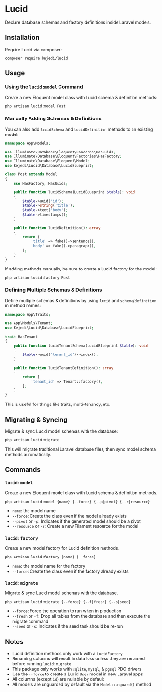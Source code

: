 # Lucid

Declare database schemas and factory definitions inside Laravel models.

## Installation

Require Lucid via composer:

```console
composer require kejedi/lucid
```

## Usage

### Using the `lucid:model` Command

Create a new Eloquent model class with Lucid schema & definition methods:

```console
php artisan lucid:model Post
```

### Manually Adding Schemas & Definitions

You can also add `lucidSchema` and `lucidDefinition` methods to an existing model:

```php
namespace App\Models;

use Illuminate\Database\Eloquent\Concerns\HasUuids;
use Illuminate\Database\Eloquent\Factories\HasFactory;
use Illuminate\Database\Eloquent\Model;
use Kejedi\Lucid\Database\LucidBlueprint;

class Post extends Model
{
    use HasFactory, HasUuids;

    public function lucidSchema(LucidBlueprint $table): void
    {
        $table->uuid('id');
        $table->string('title');
        $table->text('body');
        $table->timestamps();
    }

    public function lucidDefinition(): array
    {
        return [
            'title' => fake()->sentence(),
            'body' => fake()->paragraph(),
        ];
    }
}
```

If adding methods manually, be sure to create a Lucid factory for the model:

```console
php artisan lucid:factory Post
```

### Defining Multiple Schemas & Definitions

Define multiple schemas & definitions by using `lucid` and `schema`/`definition` in method names:

```php
namespace App\Traits;

use App\Models\Tenant;
use Kejedi\Lucid\Database\LucidBlueprint;

trait HasTenant
{
    public function lucidTenantSchema(LucidBlueprint $table): void
    {
        $table->uuid('tenant_id')->index();
    }

    public function lucidTenantDefinition(): array
    {
        return [
            'tenant_id' => Tenant::factory(),
        ];
    }
}
```

This is useful for things like traits, multi-tenancy, etc.

## Migrating & Syncing

Migrate & sync Lucid model schemas with the database:

```console
php artisan lucid:migrate
```

This will migrate traditional Laravel database files, then sync model schema methods automatically.

## Commands

### `lucid:model`

Create a new Eloquent model class with Lucid schema & definition methods.

```console
php artisan lucid:model {name} {--force} {--p|pivot} {--r|resource}
```

- `name`: the model name
- `--force`: Create the class even if the model already exists
- `--pivot` or `-p`: Indicates if the generated model should be a pivot
- `--resource` or `-r`: Create a new Filament resource for the model

### `lucid:factory`

Create a new model factory for Lucid definition methods.

```console
php artisan lucid:factory {name} {--force}
```

- `name`: the model name for the factory
- `--force`: Create the class even if the factory already exists

### `lucid:migrate`

Migrate & sync Lucid model schemas with the database.

```console
php artisan lucid:migrate {--force} {--f|fresh} {--s|seed}
```

- `--force`: Force the operation to run when in production
- `--fresh` or `-f`: Drop all tables from the database and then execute the migrate command
- `--seed` or `-s`: Indicates if the seed task should be re-run

## Notes

- Lucid definition methods only work with a `LucidFactory`
- Renaming columns will result in data loss unless they are renamed before running `lucid:migrate`
- This package only works with `sqlite`, `mysql`, & `pgsql` PDO drivers
- Use the `--force` to create a Lucid `User` model in new Laravel apps
- All columns (except `id`) are nullable by default
- All models are unguarded by default via the `Model::unguard()` method

